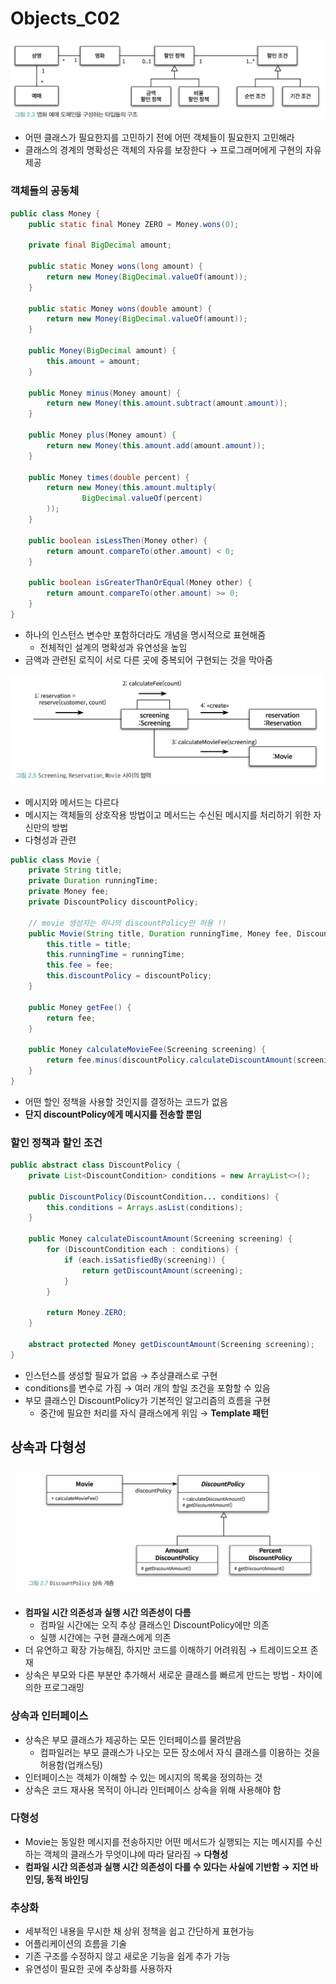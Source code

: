 # Objects_C02

![Untitled](https://raw.githubusercontent.com/dyparkkk/TIL/main/book/img/objects2-00.png)

- 어떤 클래스가 필요한지를 고민하기 전에 어떤 객체들이 필요한지 고민해라
- 클래스의 경계의 명확성은 객체의 자유를 보장한다 → 프로그래머에게 구현의 자유 제공

### 객체들의 공동체

```java
public class Money {
    public static final Money ZERO = Money.wons(0);

    private final BigDecimal amount;

    public static Money wons(long amount) {
        return new Money(BigDecimal.valueOf(amount));
    }

    public static Money wons(double amount) {
        return new Money(BigDecimal.valueOf(amount));
    }

    public Money(BigDecimal amount) {
        this.amount = amount;
    }

    public Money minus(Money amount) {
        return new Money(this.amount.subtract(amount.amount));
    }

    public Money plus(Money amount) {
        return new Money(this.amount.add(amount.amount));
    }

    public Money times(double percent) {
        return new Money(this.amount.multiply(
                BigDecimal.valueOf(percent)
        ));
    }

    public boolean isLessThen(Money other) {
        return amount.compareTo(other.amount) < 0;
    }

    public boolean isGreaterThanOrEqual(Money other) {
        return amount.compareTo(other.amount) >= 0;
    }
}
```

- 하나의 인스턴스 변수만 포함하더라도 개념을 명시적으로 표현해줌
    - 전체적인 설계의 명확성과 유연성을 높임
- 금액과 관련된 로직이 서로 다른 곳에 중복되어 구현되는 것을 막아줌

![Untitled](https://raw.githubusercontent.com/dyparkkk/TIL/main/book/img/objects2-01.png)

- 메시지와 메서드는 다르다
- 메시지는 객체들의 상호작용 방법이고 메서드는 수신된 메시지를 처리하기 위한 자신만의 방법
- 다형성과 관련

```java
public class Movie {
    private String title;
    private Duration runningTime;
    private Money fee;
    private DiscountPolicy discountPolicy;

    // movie 생성자는 하나의 discountPolicy만 허용 !!
    public Movie(String title, Duration runningTime, Money fee, DiscountPolicy discountPolicy) {
        this.title = title;
        this.runningTime = runningTime;
        this.fee = fee;
        this.discountPolicy = discountPolicy;
    }

    public Money getFee() {
        return fee;
    }

    public Money calculateMovieFee(Screening screening) {
        return fee.minus(discountPolicy.calculateDiscountAmount(screening));
    }
}
```

- 어떤 할인 정책을 사용할 것인지를 결정하는 코드가 없음
- **단지 discountPolicy에게 메시지를 전송할 뿐임**

### 할인 정책과 할인 조건

```java
public abstract class DiscountPolicy {
    private List<DiscountCondition> conditions = new ArrayList<>();

    public DiscountPolicy(DiscountCondition... conditions) {
        this.conditions = Arrays.asList(conditions);
    }

    public Money calculateDiscountAmount(Screening screening) {
        for (DiscountCondition each : conditions) {
            if (each.isSatisfiedBy(screening)) {
                return getDiscountAmount(screening);
            }
        }

        return Money.ZERO;
    }

    abstract protected Money getDiscountAmount(Screening screening);
}
```

- 인스턴스를 생성할 필요가 없음 → 추상클래스로 구현
- conditions를 변수로 가짐 → 여러 개의 할일 조건을 포함할 수 있음
- 부모 클래스인 DiscountPolicy가 기본적인 알고리즘의 흐름을 구현
    - 중간에 필요한 처리를 자식 클래스에게 위임 → **Template 패턴**
    

## 상속과 다형성

![Untitled](https://raw.githubusercontent.com/dyparkkk/TIL/main/book/img/objects2-02.png)

- **컴파일 시간 의존성과 실행 시간 의존성이 다름**
    - 컴파일 시간에는 오직 추상 클래스인 DiscountPolicy에만 의존
    - 실행 시간에는 구현 클래스에게 의존
- 더 유연하고 확장 가능해짐, 하지만 코드를 이해하기 어려워짐 → 트레이드오프 존재
- 상속은 부모와 다른 부분만 추가해서 새로운 클래스를 빠르게 만드는 방법 - 차이에 의한 프로그래밍

### 상속과 인터페이스

- 상속은 부모 클래스가 제공하는 모든 인터페이스를 물려받음
    - 컴파일러는 부모 클래스가 나오는 모든 장소에서 자식 클래스를 이용하는 것을 허용함(업캐스팅)
- 인터페이스는 객체가 이해할 수 있는 메시지의 목록을 정의하는 것
- 상속은 코드 재사용 목적이 아니라 인터페이스 상속을 위해 사용해야 함

### 다형성

- Movie는 동일한 메시지를 전송하지만 어떤 메서드가 실행되는 지는 메시지를 수신하는 객체의 클래스가 무엇이냐에 따라 달라짐 → **다형성**
- **컴파일 시간 의존성과 실행 시간 의존성이 다를 수 있다는 사실에 기반함 → 지연 바인딩, 동적 바인딩**

### 추상화

- 세부적인 내용을 무시한 채 상위 정책을 쉽고 간단하게 표현가능
- 어플리케이션의 흐름을 기술
- 기존 구조를 수정하지 않고 새로운 기능을 쉽게 추가 가능
- 유연성이 필요한 곳에 추상화를 사용하자